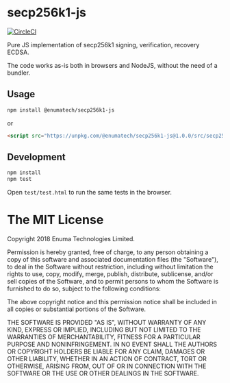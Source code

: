 # secp256k1-js
[![CircleCI](https://circleci.com/gh/enumatech/secp256k1-js.svg?style=svg)](https://circleci.com/gh/enumatech/secp256k1-js)

Pure JS implementation of secp256k1 signing, verification, recovery ECDSA.

The code works as-is both in browsers and NodeJS, without the need of a bundler.

## Usage
```sh
npm install @enumatech/secp256k1-js
```
or
```html
<script src="https://unpkg.com/@enumatech/secp256k1-js@1.0.0/src/secp256k1.js" type="text/javascript"></script>
```

## Development
```sh
npm install
npm test
```

Open `test/test.html` to run the same tests in the browser.

# The MIT License
Copyright 2018 Enuma Technologies Limited.

Permission is hereby granted, free of charge, to any person obtaining a copy of this software and associated documentation files (the "Software"), to deal in the Software without restriction, including without limitation the rights to use, copy, modify, merge, publish, distribute, sublicense, and/or sell copies of the Software, and to permit persons to whom the Software is furnished to do so, subject to the following conditions:

The above copyright notice and this permission notice shall be included in all copies or substantial portions of the Software.

THE SOFTWARE IS PROVIDED "AS IS", WITHOUT WARRANTY OF ANY KIND, EXPRESS OR IMPLIED, INCLUDING BUT NOT LIMITED TO THE WARRANTIES OF MERCHANTABILITY, FITNESS FOR A PARTICULAR PURPOSE AND NONINFRINGEMENT. IN NO EVENT SHALL THE AUTHORS OR COPYRIGHT HOLDERS BE LIABLE FOR ANY CLAIM, DAMAGES OR OTHER LIABILITY, WHETHER IN AN ACTION OF CONTRACT, TORT OR OTHERWISE, ARISING FROM, OUT OF OR IN CONNECTION WITH THE SOFTWARE OR THE USE OR OTHER DEALINGS IN THE SOFTWARE.
